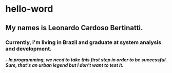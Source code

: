 # hello-word
## My names is Leonardo Cardoso Bertinatti.
### Currently, i'm living in Brazil and graduate at system analysis and development.
***- In programming, we need to take this first step in order to be successful. Sure, that's an urban legend but I don't want to test it.***
